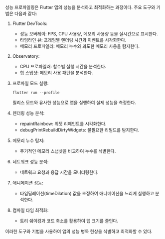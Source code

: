 성능 프로파일링은 Flutter 앱의 성능을 분석하고 최적화하는 과정이다. 주요 도구와 기법은 다음과 같다:

1. Flutter DevTools:
   - 성능 오버레이: FPS, CPU 사용량, 메모리 사용량 등을 실시간으로 표시한다.
   - 타임라인 뷰: 프레임별 렌더링 시간과 이벤트를 시각화한다.
   - 메모리 프로파일러: 메모리 누수와 과도한 메모리 사용을 탐지한다.

2. Observatory:
   - CPU 프로파일러: 함수별 실행 시간을 분석한다.
   - 힙 스냅샷: 메모리 사용 패턴을 분석한다.

3. 프로파일 모드 실행:
   ```
   flutter run --profile
   ```
   릴리스 모드와 유사한 성능으로 앱을 실행하여 실제 성능을 측정한다.

4. 렌더링 성능 분석:
   - repaintRainbow: 위젯 리페인트를 시각화한다.
   - debugPrintRebuildDirtyWidgets: 불필요한 리빌드를 탐지한다.

5. 메모리 누수 탐지:
   - 주기적인 메모리 스냅샷을 비교하여 누수를 식별한다.

6. 네트워크 성능 분석:
   - 네트워크 요청과 응답 시간을 모니터링한다.

7. 애니메이션 성능:
   - 타임딜레이션(timeDilation) 값을 조정하여 애니메이션을 느리게 실행하고 분석한다.

8. 컴파일 타임 최적화:
   - 트리 쉐이킹과 코드 축소를 활용하여 앱 크기를 줄인다.

이러한 도구와 기법을 사용하여 앱의 성능 병목 현상을 식별하고 최적화할 수 있다.